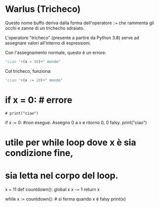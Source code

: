 # Warlus (Tricheco)

Questo nome buffo deriva dalla forma dell'operatore `:=` che rammenta gli occhi e zanne di un trichecho sdraiato.

L'operatore "tricheco" (presente a partire da Python 3.8) serve ad assegnare valori all'interno di espressioni.

Con l'assegnamento normale, questo è un errore:

```python
"ciao "+(x = 10)+" mondo"
```

Col tricheco, funziona:

```python
"ciao "+(x := 10)+" mondo" 
```



# if x = 0: # errore
    # print("ciao")

if x := 0: #non esegue. Assegno 0 a x e ritorno 0, 0 falsy. 
    print("ciao")

# utile per while loop dove x è sia condizione fine,
# sia letta nel corpo del loop.
x = 11
def countdown():
    global x
    x -= 1
    return x

while x := countdown(): # si ferma quando x è falsy
    print(x)

